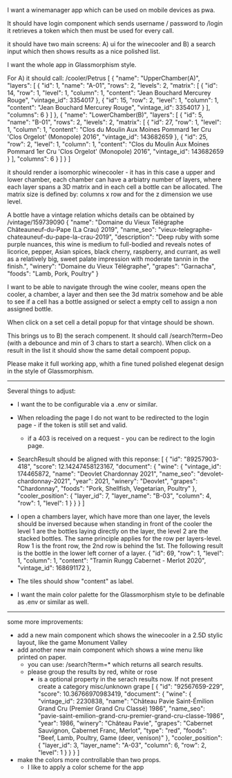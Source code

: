 I want a winemanager app which can be used on mobile devices as pwa.

It should have login component which sends username / password to <BACKEND>/login
it retrieves a token which then must be used for every call.

it should have two main screens: A) ui for the winecooler and B) a search input which then shows results as a nice polished list.

I want the whole app in Glassmorphism style.

For A)
 it should call: <BACKEND>/cooler/Petrus
 [
  {
    "name": "UpperChamber(A)",
    "layers": [
      {
        "id": 1,
        "name": "A-01",
        "rows": 2,
        "levels": 2,
        "matrix": [
          {
            "id": 14,
            "row": 1,
            "level": 1,
            "column": 1,
            "content": "Jean Bouchard Mercurey Rouge",
            "vintage_id": 3354017
          },
          {
            "id": 15,
            "row": 2,
            "level": 1,
            "column": 1,
            "content": "Jean Bouchard Mercurey Rouge",
            "vintage_id": 3354017
          }
        ],
        "columns": 6
      }
    ]
  },
  {
    "name": "LowerChamber(B)",
    "layers": [
      {
        "id": 5,
        "name": "B-01",
        "rows": 2,
        "levels": 2,
        "matrix": [
          {
            "id": 27,
            "row": 1,
            "level": 1,
            "column": 1,
            "content": "Clos du Moulin Aux Moines Pommard 1er Cru 'Clos Orgelot' (Monopole) 2016",
            "vintage_id": 143682659
          },
          {
            "id": 25,
            "row": 2,
            "level": 1,
            "column": 1,
            "content": "Clos du Moulin Aux Moines Pommard 1er Cru 'Clos Orgelot' (Monopole) 2016",
            "vintage_id": 143682659
          }
        ],
        "columns": 6
      }
    ]
  }
]

it should render a isomorphic winecooler - it has in this case a upper and lower chamber, each chamber can have a arbiatry number of layers, where each layer spans a 3D matrix and in each cell a bottle can be allocated. The matrix size is defined by: columns x row and for the z dimension we use level.

A bottle have a vintage relation whichs details can be obtained by <BACKEND>/vintage/159739090
{
  "name": "Domaine du Vieux Télégraphe Châteauneuf-du-Pape (La Crau) 2019",
  "name_seo": "vieux-telegraphe-chateauneuf-du-pape-la-crau-2019",
  "description": "Deep ruby with some purple nuances, this wine is medium to full-bodied and reveals notes of licorice, pepper, Asian spices, black cherry, raspberry, and currant, as well as a relatively big, sweet palate impression with moderate tannin in the finish.",
  "winery": "Domaine du Vieux Télégraphe",
  "grapes": "Garnacha",
  "foods": "Lamb, Pork, Poultry"
}

I want to be able to navigate through the wine cooler, means open the cooler, a chamber, a layer and then see the 3d matrix somehow and be able to see if a cell has a bottle assigned or select a empty cell to assign a non assigned bottle.

When click on a set cell a detail popup for that vintage should be shown.

This brings us to B) the serach compenent.
It should call <BACKEND>/search?term=Deo (with a debounce and min of 3 chars to start a search).
When click on a result in the list it should show the same detail compoent popup.

Please make it full working app, whith a fine tuned polished elegenat design in the style of Glassmorphism.


-------

Several things to adjust:

* I want the <BACKEND> to be configurable via a .env or similar.
* When reloading the page I do not want to be redirected to the login page - if the token is still set and valid.
  * if a 403 is received on a request - you can be redirect to the login page.
* SearchResult should be aligned with this reponse:
  [
    {
      "id": "89257903-418",
      "score": 12.14247458123167,
      "document": {
        "wine": {
          "vintage_id": 174465872,
          "name": "Deovlet Chardonnay 2021",
          "name_seo": "devolet-chardonnay-2021",
          "year": 2021,
          "winery": "Deovlet",
          "grapes": "Chardonnay",
          "foods": "Pork, Shellfish, Vegetarian, Poultry"
        },
        "cooler_position": {
          "layer_id": 7,
          "layer_name": "B-03",
          "column": 4,
          "row": 1,
          "level": 1
        }
      }
    }
  ]
* I open a chambers layer, which have more than one layer, the levels should be inversed because when standing in front of the cooler the level 1 are the bottles laying directly on the layer, the level 2 are the stacked bottles. The same principle applies for the row per layers-level. Row 1 is the front row, the 2nd row is behind the 1st.
The following result is the bottle in the lower left corner of a layer.
  {
    "id": 69,
    "row": 1,
    "level": 1,
    "column": 1,
    "content": "Tramin Rungg Cabernet - Merlot 2020",
    "vintage_id": 168691172
  },

* The tiles should show "content" as label.
* I want the main color palette for the Glassmorphism style to be definable as .env or similar as well.


-------

some more improvements:

* add a new main component which shows the winecooler in a 2.5D stylic layout, like the game Monument Valley
* add another new main component which shows a wine menu like printed on paper.
  * you can use: /search?term=* which returns all search results.
  * please group the results by red, white or rose
    * is a optional property in the serach results now. If not present create a category misc/unknown grape
    [
      {
        "id": "92567659-229",
        "score": 10.36766970983419,
        "document": {
          "wine": {
            "vintage_id": 2230838,
            "name": "Château Pavie Saint-Émilion Grand Cru (Premier Grand Cru Classé) 1986",
            "name_seo": "pavie-saint-emilion-grand-cru-premier-grand-cru-classe-1986",
            "year": 1986,
            "winery": "Château Pavie",
            "grapes": "Cabernet Sauvignon, Cabernet Franc, Merlot",
            "type": "red",
            "foods": "Beef, Lamb, Poultry, Game (deer, venison)"
          },
          "cooler_position": {
            "layer_id": 3,
            "layer_name": "A-03",
            "column": 6,
            "row": 2,
            "level": 1
          }
        }
      }
    ]
* make the colors more controllable than two props.
  * I like to apply a color scheme for the app
